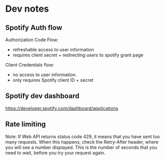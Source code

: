 


# Dev notes

## Spotify Auth flow

Authorization Code Flow:
- refreshable access to user information
- requires client secret + redirecting users to spotify grant page


Client Credentials flow:
- no access to user information.
- only requires Spotify client ID + secret


## Spotify dev dashboard

https://developer.spotify.com/dashboard/applications


## Rate limiting

Note: If Web API returns status code 429, it means that you have sent too many requests. When this happens, check the Retry-After header, where you will see a number displayed. This is the number of seconds that you need to wait, before you try your request again.
